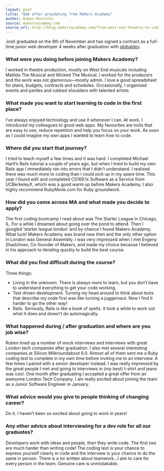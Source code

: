 ```yaml
---
layout: post
title: "Q&A after graudating from Makers Academy"
author: Ruben Kostucki
source: makersacademy.com
source_url: http://blog.makersacademy.com/from-west-end-theatre-to-coding-everyday
---
```

Josh graduated on the 8th of November and has signed a contract as a full-time junior web developer 4 weeks after graduation with [globaldev](http://globaldev.co.uk/).

### What were you doing before joining Makers Academy?

I worked in theatre production, mostly on West End musicals including Matilda The Musical and Wicked The Musical. I worked for the producers and the work was not glamorous&mdash;mostly admin. I love a good spreadsheet for plans, budgets, contracts and schedules. Occasionally, I organised events and parties and rubbed shoulders with talented artists.

### What made you want to start learning to code in the first place?

I’ve always enjoyed technology and use it whenever I can. At work, I introduced my colleagues to good web apps. My favourites are tools that are easy to use, reduce repetition and help you focus on your work. As soon as I could imagine my own apps I wanted to learn how to code.

### Where did you start that journey?

I tried to teach myself a few times and it was hard. I completed Michael Hartl’s Rails tutorial a couple of years ago, but when I tried to build my own Rails app I immediately ran into errors that I didn’t understand. I realised there was much more to coding than I could pick up in my spare time. This year I found edX and completed CS169.1x Software as a Service from UCBerkeleyX, which was a good warm up before Makers Academy. I also highly recommend RubyMonk.com for Ruby groundwork.

### How did you come across MA and what made you decide to apply?

The first coding bootcamp I read about was The Starter League in Chicago, IL. For a while I dreamed about going over the pond to attend. Then I googled ‘starter league london’ and by chance I found Makers Academy. What luck! Makers Academy was brand new then and the only other option in London was General Assembly. I was very impressed when I met Evgeny Shadchnev, Co-founder of Makers, and made my choice because I believed in his approach to iterating quickly to build the best course.

### What did you find difficult during the course?

Three things:

  * Living in the unknown. There is always more to learn, but you don’t have to understand everything to get your code working.
  * Test driven development. Turning my head around to think about tests that describe my code first was like turning a juggernaut. Now I find it harder to go the other way!
  * Rails. Seriously, Rails is like a book of spells. It took a while to work out what it does and doesn’t do automagically.

### What happened during / after graduation and where are you job wise?

Ruben lined up a number of mock interviews and interviews with great London tech companies after graduation. I also met several interesting companies at Silicon Milkroundabout 6.0. Almost all of them sent me a Ruby coding test to complete in my own time before inviting me to an interview. A few times I paired with a senior developer instead. I was really impressed by the great people I met and going to interviews in (my best) t-shirt and jeans was cool. One month after graduating I accepted a great offer from an awesome London Tech Company. I am really excited about joining the team as a Junior Software Engineer in January.

### What advice would you give to people thinking of changing career?

Do it. I haven’t been so excited about going to work in years!

### Any other advice about interviewing for a dev role for all our graduates?

Developers work with ideas and people, then they write code. The first two are much harder than writing code! The coding test is your chance to express yourself clearly in code and the interview is your chance to do the same in person. There is a lot written about teamwork&hellip;I aim to care for every person in the team. Genuine care is unmistakable.
